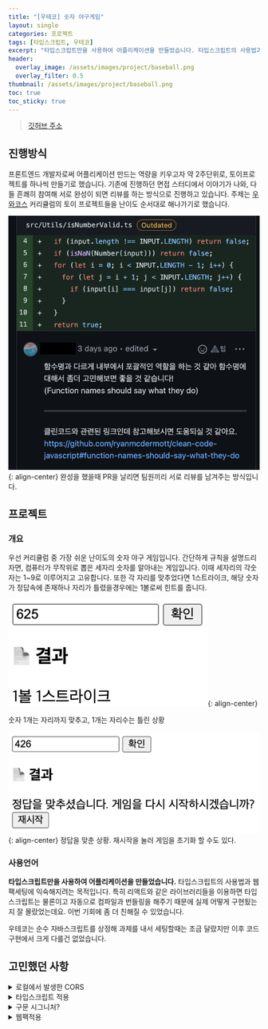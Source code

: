 ```yaml
---
title: "[우테코] 숫자 야구게임"
layout: single
categories: 프로젝트
tags: [타입스크립트, 우테코]
excerpt: "타입스크립트만을 사용하여 어플리케이션을 만들었습니다. 타입스크립트의 사용법과 웹팩세팅에 익숙해지려는 목적입니다."
header:
  overlay_image: /assets/images/project/baseball.png
  overlay_filter: 0.5 
thumbnail: /assets/images/project/baseball.png
toc: true
toc_sticky: true
---
```

> [깃허브 주소](https://github.com/OnLee3/javascript-baseball-precourse)
>

## 진행방식
프론트엔드 개발자로써 어플리케이션 만드는 역량을 키우고자 약 2주단위로, 토이프로젝트를 하나씩 만들기로 했습니다. 기존에 진행하던 면접 스터디에서 이야기가 나와, 다들 흔쾌히 참여해 서로 완성이 되면 리뷰를 하는 방식으로 진행하고 있습니다. 주제는 [우와코스](https://github.com/woowacourse) 커리큘럼의 토이 프로젝트들을 난이도 순서대로 해나가기로 했습니다.

![리뷰](/assets/images/project/baseball1.png){: align-center}
완성을 했을때 PR을 날리면 팀원끼리 서로 리뷰를 남겨주는 방식입니다.

## 프로젝트
### 개요
우선 커리큘럼 중 가장 쉬운 난이도의 숫자 야구 게임입니다. 간단하게 규칙을 설명드리자면, 컴퓨터가 무작위로 뽑은 세자리 숫자를 알아내는 게임입니다. 이때 세자리의 각숫자는 1~9로 이루어지고 고유합니다. 또한 각 자리를 맞추었다면 1스트라이크, 해당 숫자가 정답속에 존재하나 자리가 틀렸을경우에는 1볼로써 힌트를 줍니다.

![리뷰](/assets/images/project/baseball2.png){: align-center}

숫자 1개는 자리까지 맞추고, 1개는 자리수는 틀린 상황

![리뷰](/assets/images/project/baseball3.png){: align-center}
정답을 맞춘 상황. 재시작을 눌러 게임을 초기화 할 수도 있다.

### 사용언어
**타입스크립트만을 사용하여 어플리케이션을 만들었습니다.** 타입스크립트의 사용법과 웹팩세팅에 익숙해지려는 목적입니다. 특히 리액트와 같은 라이브러리들을 이용하면 타입스크립트는 물론이고 자동으로 컴파일과 번들링을 해주기 때문에 실제 어떻게 구현됬는지 잘 몰랐었는데요. 이번 기회에 좀 더 친해질 수 있었습니다.

우테코는 순수 자바스크립트를 상정해 과제를 내서 세팅할때는 조금 달랐지만 이후 코드 구현에서 크게 다를건 없었습니다.

## 고민했던 사항
<details>
<summary>로컬에서 발생한 CORS</summary>
<div markdown="1">

> Access to script at 'file:///경로/javascript-baseball-precourse/index.js' from origin 'null' has been blocked by CORS policy: Cross origin requests are only supported for protocol schemes: http, data, chrome, chrome-extension, brave, chrome-untrusted, https.
> 

로컬에서 html을 실행했을때 CORS 에러가 발생했습니다. `fetch`를 통해 요청을 보낸 것도 아니고, 동일경로의 js를 불러왔을텐데 어째서 발생하는 지 혼란스러웠습니다.

> [Other differences between modules and standard scripts](https://developer.mozilla.org/ko/docs/Web/JavaScript/Guide/Modules#other_differences_between_modules_and_standard_scripts)
> 
> [JavaScript modules - JavaScript | MDN](https://developer.mozilla.org/ko/docs/Web/JavaScript/Guide/Modules)
> - 로컬 테스트에서의 주의 사항 — HTML파일을 로컬(예를들어 `file://` URL)에서 로드하려고 하면, 자바스크립트 모듈 보안 요구 사항으로 인해 CORS오류가 발생합니다. 서버를 통해 테스트 해야 합니다.

MDN을 확인해보면, `type module` 을 사용시, 로컬에서 테스트를 진행하면 CORS 오류가 발생한다고 합니다. 서버를 통해 테스트 해야함을 알 수 있습니다. 위의 에러에서 origin이 `‘null’` 인 걸 확인할 수 있는데, 이것이 보안정책을 따르기 위해 브라우저가 선택한 방법임을 알 수 있습니다. 그래서 초기에는 VSC 확장인 `live-server` 를 이용해서 테스트했고, 이후에는 웹팩을 세팅해서 해결했습니다.

</div>
</details>

<details>
<summary>타입스크립트 적용</summary>
<div markdown="1">

**타입스크립트 설치**

1. 타입스크립트 설치
    
    ```bash
    npm i -g typescript
    ```
    
2. index.ts 및 tsconfig.json 생성
    
    ```json
    {
        "compilerOptions": {
            "strict": true, // 엄격모드
            "lib": ["ES6", "dom"], // 코드가 실행될 환경. 브라우저에서 실행한다면 DOM 추가. 자동완성 기능 제공.
            "target": "ES6", // 변환될 자바스크립트 버젼. 모든 최신브라우저는 ES6를 지원하므로, ES6 권장.
            "outDir": "dist", // 결과물 저장될 폴더
        },
        "exclude": ["node_modules"], // 제외
        "include": ["src"] // 변환할 파일 혹은 폴더
    }
    ```
    
3. 컴파일
    
    ```bash
    tsc
    ```
    
    - `index.ts` ⇒ `index.js`, `index.js.map` 파일이 생성됨.
    - 노드가 필요할 경우, package.json 수정
        
        ```json
        {
          "name": "typescript_download_settings",
          "version": "1.0.0",
          "description": "",
          "main": "index.js",
          "scripts": {
            "test": "echo \"Error: no test specified\" && exit 1",
            "start":"node index.js",
            "prestart":"tsc" // node 실행전에 ts 컴파일
          },
          "author": "",
          "license": "ISC"
        }
        ```



위와 같은 기초적인 세팅만으로 진행이 될 것 같아 우선 코딩에 집중했습니다. 웹팩을 세팅한건 프로젝트가 완성된 이후입니다.

[타입스크립트(TypeScript) 시작하기](https://velog.io/@recordboy/%ED%83%80%EC%9E%85%EC%8A%A4%ED%81%AC%EB%A6%BD%ED%8A%B8TypeScript-%EC%8B%9C%EC%9E%91%ED%95%98%EA%B8%B0)

[Lecture - 노마드 코더 Nomad Coders](https://nomadcoders.co/typescript-for-beginners/lectures/3685)

</div>
</details>

<details>
<summary>구문 시그니처?</summary>
<div markdown="1">

```jsx
interface guide {
  new ({ target }: AppProps): AppInterface;
}
```

- 생성자 함수에 타입을 지정해주려는데 애를 먹었습니다. 좋은 해결방법이라곤 할 수 없지만, 생성자 함수 대신 클래스를 사용하면서 해결되었습니다.

</div>
</details>

<details>
<summary>웹팩적용</summary>
<div markdown="1">

[webpack + typescript 개발환경 설정하기](https://velog.io/@ssh1997/webpack-typescript-%EA%B0%9C%EB%B0%9C%ED%99%98%EA%B2%BD-%EC%84%A4%EC%A0%95%ED%95%98%EA%B8%B0)

소소한 문제로 경로문제가 발생했었으나 `import` 뒤의 확장자인 `.js`를 제거해주니 해결되었습니다.

> babel-loader vs ts-loader
>

바벨로더는 빌드시간이 짧은 반면 타입검사가 약하고, ts로더는 반대로 빌드시간이 길지만 타입검사가 강합니다. 저는 ts-loader를 사용했습니다.

> lodash?
>

자바스크립트 라이브러리 중 하나. `array`, `collection`, `data` 등 데이터의 필수적인 구조를 다루는데 사용됩니다.

- `_.findIndex(array, [predicate=.indentity],[thisArg])`

> HRM (Hot module Replacement)
>

```jsx
mode: "development",
  devtool: "inline-source-map",
  devServer: {
    host: "localhost",
    port: 3000,
    hot: true,
  },
```

모듈 전체를 다시 로드하지 않고, 어플리케이션이 실행되는 동안 교환, 추가 또는 제거하는 기능입니다. `devServer` 내 옵션으로 설정할 수 있습니다.

</div>
</details>